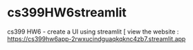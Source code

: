 # cs399HW6streamlit
cs399 HW6 - create a UI using streamlit
[
view the website : https://cs399hw6app-2rwxucindguaqkqknc4zb7.streamlit.app

